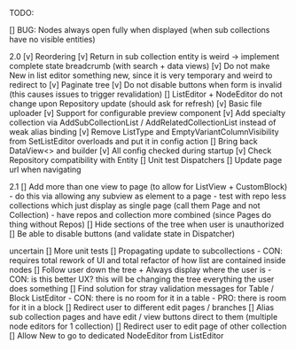 TODO:

[] BUG: Nodes always open fully when displayed (when sub collections have no visible entities)

2.0
[v] Reordering
[v] Return in sub collection entity is weird -> implement complete state breadcrumb (with search + data views)
    [v] Do not make New in list editor something new, since it is very temporary and weird to redirect to
[v] Paginate tree
[v] Do not disable buttons when form is invalid (this causes issues to trigger revalidation)
[] ListEditor + NodeEditor do not change upon Repository update (should ask for refresh)
[v] Basic file uploader
    [v] Support for configurable preview component
[v] Add specialty collection via AddSubCollectionList / AddRelatedCollectionList instead of weak alias binding
    [v] Remove ListType and EmptyVariantColumnVisibility from SetListEditor overloads and put it in config action
[] Bring back DataView<> and builder 
[v] All config checked during startup
    [v] Check Repository compatibility with Entity
[] Unit test Dispatchers
[] Update page url when navigating

2.1
[] Add more than one view to page (to allow for ListView + CustomBlock)
    - do this via allowing any subview as element to a page
    - test with repo less collections which just display as single page (call them Page and not Collection)
    - have repos and collection more combined (since Pages do thing without Repos)
[] Hide sections of the tree when user is unauthorized
[] Be able to disable buttons (and validate state in Dispatcher)

uncertain
[] More unit tests
[] Propagating update to subcollections 
    - CON: requires total rework of UI and total refactor of how list are contained inside nodes
[] Follow user down the tree + Always display where the user is 
    - CON: is this better UX? this will be changing the tree everything the user does something
[] Find solution for stray validation messages for Table / Block ListEditor
    - CON: there is no room for it in a table
    - PRO: there is room for it in a block
[] Redirect user to different edit pages / branches
    [] Alias sub collection pages and have edit / view buttons direct to them (multiple node editors for 1 collection)
    [] Redirect user to edit page of other collection
    [] Allow New to go to dedicated NodeEditor from ListEditor

